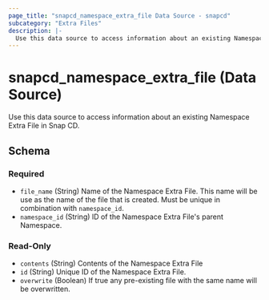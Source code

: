 ```yaml
---
page_title: "snapcd_namespace_extra_file Data Source - snapcd"
subcategory: "Extra Files"
description: |-
  Use this data source to access information about an existing Namespace Extra File in Snap CD.
---
```


# snapcd_namespace_extra_file (Data Source)

Use this data source to access information about an existing Namespace Extra File in Snap CD.




<!-- schema generated by tfplugindocs -->
## Schema

### Required

- `file_name` (String) Name of the Namespace Extra File. This name will be use as the name of the file that is created. Must be unique in combination with `namespace_id`.
- `namespace_id` (String) ID of the Namespace Extra File's parent Namespace.

### Read-Only

- `contents` (String) Contents of the Namespace Extra File
- `id` (String) Unique ID of the Namespace Extra File.
- `overwrite` (Boolean) If true any pre-existing file with the same name will be overwritten.
